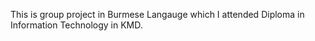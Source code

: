 This is group project in Burmese Langauge which I attended Diploma in Information Technology in KMD.
